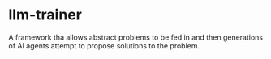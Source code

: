 # llm-trainer
A framework tha allows abstract problems to be fed in and then generations of AI agents attempt to propose solutions to the problem.
